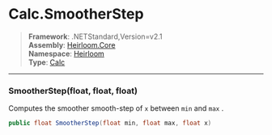 # Calc.SmootherStep

> **Framework**: .NETStandard,Version=v2.1  
> **Assembly**: [Heirloom.Core][0]  
> **Namespace**: [Heirloom][0]  
> **Type**: [Calc][1]  

--------------------------------------------------------------------------------

### SmootherStep(float, float, float)

Computes the smoother smooth-step of `x` between `min` and `max` .

```cs
public float SmootherStep(float min, float max, float x)
```

[0]: ..\Heirloom.Core.md
[1]: Heirloom.Calc.md
